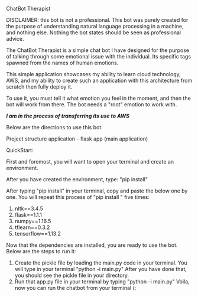 ChatBot Therapist

DISCLAIMER: this bot is not a professional. This bot was purely created for the purpose of understanding natural language processing in a machine, and nothing else. Nothing the bot states should be seen as professional advice.

The ChatBot Therapist is a simple chat bot I have designed for the purpose of talking through some emotional issue with the individual. Its specific tags spawned from the names of human emotions. 

This simple application showcases my ability to learn cloud technology, AWS, and my ability to create such an application with this architecture from scratch then fully deploy it.

To use it, you must tell it what emotion you feel in the moment, and then the bot will work from there. The bot needs a "root" emotion to work with.

***I am in the process of transferring its use to AWS***

Below are the directions to use this bot.

Project structure
application - flask app (main application)

QuickStart:

First and foremost, you will want to open your terminal and create an environment. 

After you have created the environment, type: 
"pip install"

After typing "pip install" in your terminal, copy and paste the below one by one. You will repeat this process of "pip install <insert one of the packages below>"  five times:

1. nltk==3.4.5
2. flask==1.1.1
3. numpy==1.16.5
4. tflearn==0.3.2
5. tensorflow==1.13.2


Now that the dependencies are installed, you are ready to use the bot. Below are the steps to run it: 

1. Create the pickle file by loading the main.py code in your terminal. You will type in your terminal "python -i main.py" After you have done that, you should see the pickle file in your directory. 
2. Run that app.py file in your terminal by typing "python -i main.py"
Voila, now you can run the chatbot from your terminal (:
